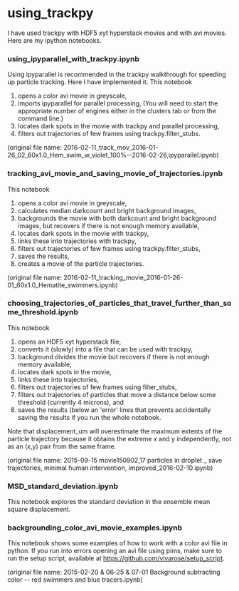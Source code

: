 # using_trackpy
I have used trackpy with HDF5 xyt hyperstack movies and with avi movies. Here are my ipython notebooks.

### using_ipyparallel_with_trackpy.ipynb
Using ipyparallel is recommended in the trackpy walkthrough for speeding up particle tracking. Here I have implemented it.
This notebook 
 1. opens a color avi movie in greyscale,
 4. imports ipyparallel for parallel processing, (You will need to start the appropriate number of engines either in the clusters tab or from the command line.)
 5. locates dark spots in the movie with trackpy and parallel processing,
 6. filters out trajectories of few frames using trackpy.filter_stubs.

(original file name: 2016-02-11_track_mov_2016-01-26_02_60x1.0_Hem_swim_w_violet_100%--2016-02-26,ipyparallel.ipynb)

### tracking_avi_movie_and_saving_movie_of_trajectories.ipynb
This notebook
 1. opens a color avi movie in greyscale,
 2. calculates median darkcount and bright background images, 
 3. backgrounds the movie with both darkcount and bright background images, but recovers if there is not enough memory available,
 4. locates dark spots in the movie with trackpy, 
 5. links these into trajectories with trackpy, 
 6. filters out trajectories of few frames using trackpy.filter_stubs, 
 7. saves the results, 
 8. creates a movie of the particle trajectories.

(original file name: 2016-02-11_tracking_movie_2016-01-26-01_60x1.0_Hematite_swimmers.ipynb)

### choosing_trajectories_of_particles_that_travel_further_than_some_threshold.ipynb
 This notebook 
 1. opens an HDF5 xyt hyperstack file, 
 2. converts it (slowly) into a file that can be used with trackpy, 
 3. background divides the movie but recovers if there is not enough memory available, 
 4. locates dark spots in the movie, 
 5. links these into trajectories, 
 6. filters out trajectories of few frames using filter_stubs, 
 7. filters out trajectories of particles that move a distance below some threshold (currently 4 microns), and 
 8. saves the results (below an 'error' lines that prevents accidentally saving the results if you run the whole notebook.

Note that displacement_um will overestimate the maximum extents of the particle trajectory because it obtains the extreme x and y independently, not as an (x,y) pair from the same frame.

(original file name: 2015-09-15 movie150902,17 particles in droplet _ save trajectories, minimal human intervention, improved_2016-02-10.ipynb)

### MSD_standard_deviation.ipynb
This notebook explores the standard deviation in the ensemble mean square displacement.

### backgrounding_color_avi_movie_examples.ipynb
This notebook shows some examples of how to work with a color avi file in python. If you run into errors opening an avi file using pims, make sure to run the setup script, available at https://github.com/vivarose/setup_script.

(original file name: 2015-02-20 & 06-25 & 07-01 Background subtracting color -- red swimmers and blue tracers.ipynb)
